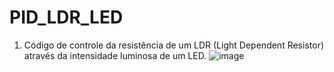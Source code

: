 # PID_LDR_LED

1. Código de controle da resistência de um LDR (Light Dependent Resistor) através da intensidade luminosa de um LED.
![image]()
